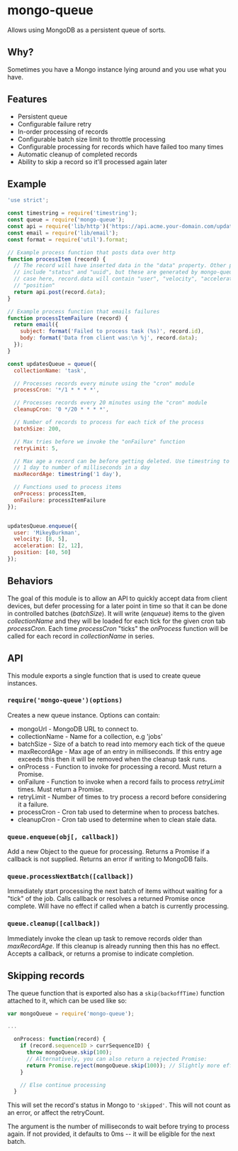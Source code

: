 # mongo-queue

Allows using MongoDB as a persistent queue of sorts.

## Why?
Sometimes you have a Mongo instance lying around and you use what you have.

## Features
* Persistent queue
* Configurable failure retry
* In-order processing of records
* Configurable batch size limit to throttle processing
* Configurable processing for records which have failed too many times
* Automatic cleanup of completed records
* Ability to skip a record so it'll processed again later

## Example

```js
'use strict';

const timestring = require('timestring');
const queue = require('mongo-queue');
const api = require('lib/http')('https://api.acme.your-domain.com/updates');
const email = require('lib/email');
const format = require('util').format;

// Example process function that posts data over http
function processItem (record) {
  // The record will have inserted data in the "data" property. Other properties
  // include "status" and "uuid", but these are generated by mongo-queue. In our
  // case here, record.data will contain "user", "velocity", "acceleration",
  // "position"
  return api.post(record.data);
}

// Example process function that emails failures
function processItemFailure (record) {
  return email({
    subject: format('Failed to process task (%s)', record.id),
    body: format('Data from client was:\n %j', record.data);
  });
}

const updatesQueue = queue({
  collectionName: 'task',

  // Processes records every minute using the "cron" module
  processCron: '*/1 * * * *',

  // Processes records every 20 minutes using the "cron" module
  cleanupCron: '0 */20 * * * *',

  // Number of records to process for each tick of the process
  batchSize: 200,

  // Max tries before we invoke the "onFailure" function
  retryLimit: 5,

  // Max age a record can be before getting deleted. Use timestring to convert
  // 1 day to number of milliseconds in a day
  maxRecordAge: timestring('1 day'),

  // Functions used to process items
  onProcess: processItem,
  onFailure: processItemFailure
});


updatesQueue.enqueue({
  user: 'MikeyBurkman',
  velocity: [8, 5],
  acceleration: [2, 12],
  position: [40, 50]
});
```

## Behaviors
The goal of this module is to allow an API to quickly accept data from client
devices, but defer processing for a later point in time so that it can be done
in controlled batches (_batchSize_). It will write (_enqueue_) items to the
given _collectionName_ and they will be loaded for each tick for the given cron
tab _processCron_. Each time _processCron_ "ticks" the _onProcess_ function will
be called for each record in _collectionName_ in series.

## API
This module exports a single function that is used to create queue instances.

### `require('mongo-queue')(options)`
Creates a new queue instance. Options can contain:

* mongoUrl - MongoDB URL to connect to.
* collectionName - Name for a collection, e.g 'jobs'
* batchSize - Size of a batch to read into memory each tick of the queue
* maxRecordAge - Max age of an entry in milliseconds. If this entry age exceeds this then it will be removed when the cleanup task runs.
* onProcess - Function to invoke for processing a record. Must return a Promise.
* onFailure - Function to invoke when a record fails to process _retryLimit_ times. Must return a Promise.
* retryLimit - Number of times to try process a record before considering it a failure.
* processCron - Cron tab used to determine when to process batches.
* cleanupCron - Cron tab used to determine when to clean stale data.

### `queue.enqueue(obj[, callback])`
Add a new Object to the queue for processing. Returns a Promise if a callback
is not supplied. Returns an error if writing to MongoDB fails.

### `queue.processNextBatch([callback])`
Immediately start processing the next batch of items without waiting for a
"tick" of the job. Calls callback or resolves a returned Promise once complete.
Will have no effect if called when a batch is currently processing.

### `queue.cleanup([callback])`
Immediately invoke the clean up task to remove records older than
_maxRecordAge_. If this cleanup is already running then this has no effect.
Accepts a callback, or returns a promise to indicate completion.

## Skipping records
The queue function that is exported also has a `skip(backoffTime)` function attached to it, which can be used like so:
```js
var mongoQueue = require('mongo-queue');

...

  onProcess: function(record) {
    if (record.sequenceID > currSequenceID) {
      throw mongoQueue.skip(100);
      // Alternatively, you can also return a rejected Promise:
      return Promise.reject(mongoQueue.skip(100)); // Slightly more efficient than throwing
    }

    // Else continue processing
  }
```
This will set the record's status in Mongo to `'skipped'`. This will not count as an error, or affect the retryCount.

The argument is the number of milliseconds to wait before trying to process again. 
If not provided, it defaults to 0ms -- it will be eligible for the next batch. 
